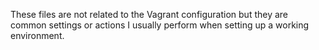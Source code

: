 These files are not related to the Vagrant configuration but they are common settings or actions I usually perform when setting up a working environment.
